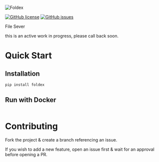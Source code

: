 ![Foldex](assets/foldex_logo.png?raw=true "Foldex")

[![GitHub license](https://img.shields.io/github/license/joegasewicz/foldex)](https://github.com/joegasewicz/foldex/blob/master/LICENSE)
[![GitHub issues](https://img.shields.io/github/issues/joegasewicz/foldex)](https://github.com/joegasewicz/foldex/issues)


File Sever

this is an active work in progress, please call back soon.

# Quick Start

## Installation
```bash
pip install foldex
```

## Run with Docker
```json

```

# Contributing

Fork the project & create a branch referencing an issue.

If you wish to add a new feature, open an issue first & wait for an approval before opening a PR.
